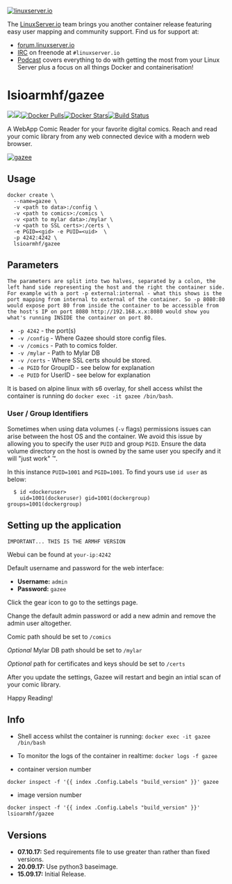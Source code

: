 [linuxserverurl]: https://linuxserver.io
[forumurl]: https://forum.linuxserver.io
[ircurl]: https://www.linuxserver.io/irc/
[podcasturl]: https://www.linuxserver.io/podcast/
[appurl]: https://github.com/hubbcaps/gazee
[hub]: https://hub.docker.com/r/lsioarmhf/gazee/

[![linuxserver.io](https://raw.githubusercontent.com/linuxserver/docker-templates/master/linuxserver.io/img/linuxserver_medium.png)][linuxserverurl]

The [LinuxServer.io][linuxserverurl] team brings you another container release featuring easy user mapping and community support. Find us for support at:
* [forum.linuxserver.io][forumurl]
* [IRC][ircurl] on freenode at `#linuxserver.io`
* [Podcast][podcasturl] covers everything to do with getting the most from your Linux Server plus a focus on all things Docker and containerisation!

# lsioarmhf/gazee
[![](https://images.microbadger.com/badges/version/lsioarmhf/gazee.svg)](https://microbadger.com/images/lsioarmhf/gazee "Get your own version badge on microbadger.com")[![](https://images.microbadger.com/badges/image/lsioarmhf/gazee.svg)](https://microbadger.com/images/lsioarmhf/gazee "Get your own image badge on microbadger.com")[![Docker Pulls](https://img.shields.io/docker/pulls/lsioarmhf/gazee.svg)][hub][![Docker Stars](https://img.shields.io/docker/stars/lsioarmhf/gazee.svg)][hub][![Build Status](https://ci.linuxserver.io/buildStatus/icon?job=Docker-Builders/armhf/armhf-gazee)](https://ci.linuxserver.io/job/Docker-Builders/job/armhf/job/armhf-gazee/)

A WebApp Comic Reader for your favorite digital comics. Reach and read your comic library from any web connected device with a modern web browser.

[![gazee](https://raw.githubusercontent.com/hubbcaps/gazee/master/public/images/logos/red/logo-red-yellow.png)][appurl]

## Usage

```
docker create \
  --name=gazee \
  -v <path to data>:/config \
  -v <path to comics>:/comics \
  -v <path to mylar data>:/mylar \
  -v <path to SSL certs>:/certs \
  -e PGID=<gid> -e PUID=<uid>  \
  -p 4242:4242 \
  lsioarmhf/gazee
```

## Parameters

`The parameters are split into two halves, separated by a colon, the left hand side representing the host and the right the container side. 
For example with a port -p external:internal - what this shows is the port mapping from internal to external of the container.
So -p 8080:80 would expose port 80 from inside the container to be accessible from the host's IP on port 8080
http://192.168.x.x:8080 would show you what's running INSIDE the container on port 80.`


* `-p 4242` - the port(s)
* `-v /config` - Where Gazee should store config files.
* `-v /comics` - Path to comics folder.
* `-v /mylar` - Path to Mylar DB 
* `-v /certs` - Where SSL certs should be stored. 
* `-e PGID` for GroupID - see below for explanation
* `-e PUID` for UserID - see below for explanation

It is based on alpine linux with s6 overlay, for shell access whilst the container is running do `docker exec -it gazee /bin/bash`.

### User / Group Identifiers

Sometimes when using data volumes (`-v` flags) permissions issues can arise between the host OS and the container. We avoid this issue by allowing you to specify the user `PUID` and group `PGID`. Ensure the data volume directory on the host is owned by the same user you specify and it will "just work" &trade;.

In this instance `PUID=1001` and `PGID=1001`. To find yours use `id user` as below:

```
  $ id <dockeruser>
    uid=1001(dockeruser) gid=1001(dockergroup) groups=1001(dockergroup)
```

## Setting up the application
`IMPORTANT... THIS IS THE ARMHF VERSION`

Webui can be found at `your-ip:4242`

  Default username and password for the web interface:

  * **Username:** `admin`
  * **Password:** `gazee`

Click the gear icon to go to the settings page.

Change the default admin password or add a new admin and remove the admin user altogether.

Comic path should be set to `/comics`

*Optional* Mylar DB path should be set to `/mylar`

*Optional* path for certificates and keys should be set to `/certs`

After you update the settings, Gazee will restart and begin an intial scan of your comic library.

Happy Reading!

## Info

* Shell access whilst the container is running: `docker exec -it gazee /bin/bash`
* To monitor the logs of the container in realtime: `docker logs -f gazee`

* container version number 

`docker inspect -f '{{ index .Config.Labels "build_version" }}' gazee`

* image version number

`docker inspect -f '{{ index .Config.Labels "build_version" }}' lsioarmhf/gazee`

## Versions

+ **07.10.17:** Sed requirements file to use greater than rather than fixed versions.
+ **20.09.17:** Use python3 baseimage.
+ **15.09.17:** Initial Release.
